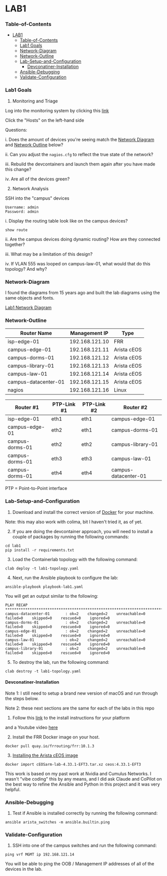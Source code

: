 # LAB1

### Table-of-Contents

- [LAB1](#lab1)
    - [Table-of-Contents](#table-of-contents)
    - [Lab1 Goals](#lab1-goals)
    - [Network-Diagram](#network-diagram)
    - [Network-Outline](#network-outline)
    - [Lab-Setup-and-Configuration](#lab-setup-and-configuration)
      - [Devconatiner-Installation](#devconatiner-installation)
    - [Ansible-Debugging](#ansible-debugging)
    - [Validate-Configuration](#validate-configuration)

### Lab1 Goals

1. Monitoring and Triage

Log into the monitoring system by clicking this [link](https://127.0.0.1:8080)

Click the "Hosts" on the left-hand side

Questions:

i. Does the amount of devices you're seeing match the [Network Diagram](#Network-Diagram) and [Network Outline](#Network-Outline) below?

ii. Can you adjust the `nagios.cfg` to reflect the true state of the network?

iii. Rebuild the devcontainers and launch them again after you have made this change?

iv. Are all of the devices green?

2. Network Analysis

SSH into the "campus" devices

```
Username: admin
Password: admin
```

i. Display the routing table look like on the campus devices?
```
show route
```

ii. Are the campus devices doing dynamic routing? How are they connected together?

iii. What may be a limitation of this design?

iv. If VLAN 555 was looped on campus-law-01, what would that do this topology? And why?

### Network-Diagram

I found the diagrams from 15 years ago and built the lab diagrams using the same objects and fonts.

[Lab1 Network Diagram](https://github.com/chronot1995/Engineer2Architect/lab1/images/lab1-03262005.png)

### Network-Outline

| Router Name          | Management IP  | Type        |
| -------------------- | -------------- | ----------- |
| isp-edge-01          | 192.168.121.10 | FRR         |
| campus-edge-01       | 192.168.121.11 | Arista cEOS |
| campus-dorms-01      | 192.168.121.12 | Arista cEOS |
| campus-library-01    | 192.168.121.13 | Arista cEOS |
| campus-law-01        | 192.168.121.14 | Arista cEOS |
| campus-datacenter-01 | 192.168.121.15 | Arista cEOS |
| nagios               | 192.168.121.16 | Linux       |

| Router #1       | PTP-Link #1 | PTP-Link #2 | Router #2            |
| --------------- | ----------- | ----------- | -------------------- |
| isp-edge-01     | eth1        | eth1        | campus-edge-01       |
| campus-edge-01  | eth2        | eth1        | campus-dorms-01      |
| campus-dorms-01 | eth2        | eth2        | campus-library-01    |
| campus-dorms-01 | eth3        | eth3        | campus-law-01        |
| campus-dorms-01 | eth4        | eth4        | campus-datacenter-01 |

PTP = Point-to-Point interface

### Lab-Setup-and-Configuration

1. Download and install the correct version of [Docker](https://www.docker.com/products/docker-desktop/) for your machine.

Note: this may also work with colima, bit I haven't tried it, as of yet.

2. If you are doing the devcontainer approach, you will need to install a couple of packages by running the following commands:

```
cd lab1
pip install -r requirements.txt
```
3. Load the Containerlab topology with the following command:
```
clab deploy -t lab1-topology.yaml
```
4. Next, run the Ansible playbook to configure the lab:
```
ansible-playbook playbook-lab1.yaml
```

You will get an output similar to the following:
```
PLAY RECAP *************************************************************************************************************************
campus-datacenter-01       : ok=2    changed=2    unreachable=0    failed=0    skipped=0    rescued=0    ignored=0   
campus-dorms-01            : ok=2    changed=2    unreachable=0    failed=0    skipped=0    rescued=0    ignored=0   
campus-edge-01             : ok=2    changed=2    unreachable=0    failed=0    skipped=0    rescued=0    ignored=0   
campus-law-01              : ok=2    changed=2    unreachable=0    failed=0    skipped=0    rescued=0    ignored=0   
campus-library-01          : ok=2    changed=2    unreachable=0    failed=0    skipped=0    rescued=0    ignored=0   
```

5. To destroy the lab, run the following command:

```
clab destroy -t lab1-topology.yaml
```

#### Devconatiner-Installation

Note 1: I still need to setup a brand new version of macOS and run through the steps below.

Note 2: these next sections are the same for each of the labs in this repo

1. Follow this [link](https://containerlab.dev/macos/#docker-outside-of-docker-dood) to the install instructions for your platform

and a Youtube video [here](https://youtu.be/Xue1pLiO0qQ?t=603)

2. Install the FRR Docker image on your host. 

```
docker pull quay.io/frrouting/frr:10.1.3
```

3. [Installing the Arista cEOS image](https://containerlab.dev/manual/kinds/ceos/#arista-ceos)

```
docker import cEOSarm-lab-4.33.1-EFT3.tar.xz ceos:4.33.1-EFT3
```

This work is based on my past work at Nvidia and Cumulus Networks. I wasn't "vibe coding" this by any means, and I did ask Claude and CoPilot on the best way to refine the Ansible and Python in this project and it was very helpful.

### Ansible-Debugging

1. Test if Ansible is installed correctly by running the following command:
```
ansible arista_switches -m ansible.builtin.ping
```

### Validate-Configuration

1. SSH into one of the campus switches and run the following command:

```
ping vrf MGMT ip 192.168.121.14
```

You will be able to ping the OOB / Management IP addresses of all of the devices in the lab.